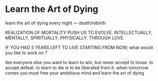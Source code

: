 Learn the Art of Dying
===

learn the art of dying every night — death/rebirth

REALIZATION OF MORTALITY PUSH US TO EVOLVE. INTELLECTUALLY, MENTALLY, SPIRITUALLY, PHYSICALLY. THROUGH LOVE.

IF YOU HAD 5 YEARS LEFT TO LIVE STARTING FROM NOW; what would you like to work on ?

like everyone else you want to learn to win, but never accept to loose.
to accept defeat.
to learn to die is to be liberated from it. 
when tomorrow comes you must free your ambitious mind and learn the art of dying